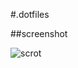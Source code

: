 #.dotfiles

##screenshot

![scrot](https://raw.githubusercontent.com/Iyamnabeen/.dotfiles/main/assets/ok.png)
